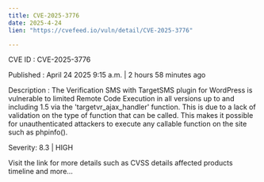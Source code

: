 ```yaml
---
title: CVE-2025-3776
date: 2025-4-24
lien: "https://cvefeed.io/vuln/detail/CVE-2025-3776"

---
```


CVE ID : CVE-2025-3776

Published :  April 24
2025
9:15 a.m. | 2 hours
58 minutes ago

Description : The Verification SMS with TargetSMS plugin for WordPress is vulnerable to limited Remote Code Execution in all versions up to
and including
1.5 via the 'targetvr_ajax_handler' function. This is due to a lack of validation on the type of function that can be called. This makes it possible for unauthenticated attackers to execute any callable function on the site
such as phpinfo().

Severity: 8.3 | HIGH

Visit the link for more details
such as CVSS details
affected products
timeline
and more...
